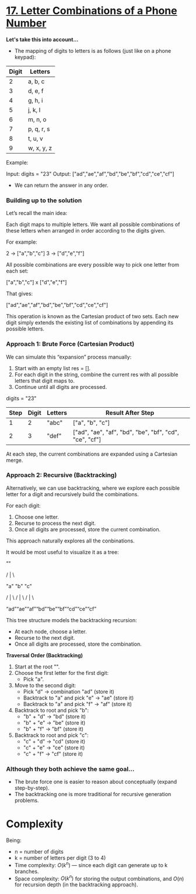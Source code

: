 # [17. Letter Combinations of a Phone Number](https://leetcode.com/problems/letter-combinations-of-a-phone-number/)

**Let's take this into account...**

- The mapping of digits to letters is as follows (just like on a phone keypad):

| Digit | Letters    |
| ----- | ---------- |
| 2     | a, b, c    |
| 3     | d, e, f    |
| 4     | g, h, i    |
| 5     | j, k, l    |
| 6     | m, n, o    |
| 7     | p, q, r, s |
| 8     | t, u, v    |
| 9     | w, x, y, z |

Example:

Input: digits = "23" Output: ["ad","ae","af","bd","be","bf","cd","ce","cf"]

- We can return the answer in any order.

### Building up to the solution

Let’s recall the main idea:

Each digit maps to multiple letters. We want all possible combinations of these
letters when arranged in order according to the digits given.

For example:

2 -> ["a","b","c"] 3 -> ["d","e","f"]

All possible combinations are every possible way to pick one letter from each
set:

["a","b","c"] x ["d","e","f"]

That gives:

["ad","ae","af","bd","be","bf","cd","ce","cf"]

This operation is known as the Cartesian product of two sets. Each new digit
simply extends the existing list of combinations by appending its possible
letters.

### Approach 1: Brute Force (Cartesian Product)

We can simulate this “expansion” process manually:

1. Start with an empty list res = [].
2. For each digit in the string, combine the current res with all possible
   letters that digit maps to.
3. Continue until all digits are processed.

digits = "23"

| Step | Digit | Letters | Result After Step                                      |
| ---- | ----- | ------- | ------------------------------------------------------ |
| 1    | 2     | "abc"   | ["a", "b", "c"]                                        |
| 2    | 3     | "def"   | ["ad", "ae", "af", "bd", "be", "bf", "cd", "ce", "cf"] |

At each step, the current combinations are expanded using a Cartesian merge.

### Approach 2: Recursive (Backtracking)

Alternatively, we can use backtracking, where we explore each possible letter
for a digit and recursively build the combinations.

For each digit:

1. Choose one letter.
2. Recurse to process the next digit.
3. Once all digits are processed, store the current combination.

This approach naturally explores all the conbinations.

It would be most useful to visualize it as a tree:

""

/          |          \

"a"         "b"         "c"

/  |   \    /  |   \    /  |   \

“ad”“ae”“af”“bd”“be”“bf”“cd”“ce”“cf”


This tree structure models the backtracking recursion:

- At each node, choose a letter.
- Recurse to the next digit.
- Once all digits are processed, store the combination.

**Traversal Order (Backtracking)**

1. Start at the root "".
2. Choose the first letter for the first digit:
   - Pick "a".
3. Move to the second digit:
   - Pick "d" -> combination "ad" (store it)
   - Backtrack to "a" and pick "e" -> "ae" (store it)
   - Backtrack to "a" and pick "f" -> "af" (store it)
4. Backtrack to root and pick "b":
   - "b" + "d" -> "bd" (store it)
   - "b" + "e" -> "be" (store it)
   - "b" + "f" -> "bf" (store it)
5. Backtrack to root and pick "c":
   - "c" + "d" -> "cd" (store it)
   - "c" + "e" -> "ce" (store it)
   - "c" + "f" -> "cf" (store it)

### Although they both achieve the same goal...

- The brute force one is easier to reason about conceptually (expand
  step-by-step).
- The backtracking one is more traditional for recursive generation problems.

# Complexity

Being:

- n = number of digits
- k = number of letters per digit (3 to 4)
- Time complexity: $O(k^n)$ — since each digit can generate up to k branches.
- Space complexity: $O(k^n)$ for storing the output combinations, and $O(n)$ for
  recursion depth (in the backtracking approach).
